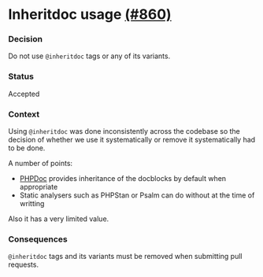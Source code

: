 # Inheritdoc usage [(#860)](https://github.com/infection/infection/issues/860)

### Decision

Do not use `@inheritdoc` tags or any of its variants.


### Status

Accepted


### Context

Using `@inheritdoc` was done inconsistently across the codebase so the decision of whether we use it
systematically or remove it systematically had to be done.

A number of points:

- [PHPDoc](https://docs.phpdoc.org/guides/inheritance.html) provides inheritance of the docblocks
  by default when appropriate
- Static analysers such as PHPStan or Psalm can do without at the time of writting

Also it has a very limited value.


### Consequences

`@inheritdoc` tags and its variants must be removed when submitting pull requests.
